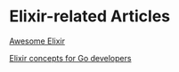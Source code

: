 # Elixir-related Articles

[Awesome Elixir](https://github.com/h4cc/awesome-elixir#networking)

[Elixir concepts for Go developers](https://texlution.com/post/elixir-concepts-for-golang-developers/)

